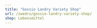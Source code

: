 ```yaml
---
title: "Gossio Landry Variety Shop"
url: /zwedru/gossio-landry-variety-shop/
shop: Lebensmittel
---
```

